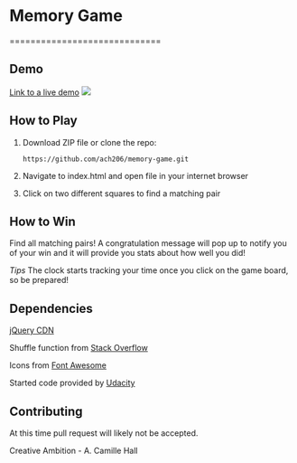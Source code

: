 # Memory Game
=============================
## Demo
[Link to a live demo](https://ach206.github.io/memory-game/)
<img src="https://media.giphy.com/media/cYkgU6eq8lrnQhUabI/giphy.gif"/>

## How to Play
1) Download ZIP file or clone the repo:

    ``https://github.com/ach206/memory-game.git``

2) Navigate to index.html and open file in your internet browser

3) Click on two different squares to find a  matching pair

## How to Win
Find all matching pairs! A congratulation
message will pop up to notify you of your win
and it will provide you stats about how well  you did!

_Tips_
The clock starts tracking your time once you
click on the game board, so be prepared!

## Dependencies
[jQuery CDN](https://developers.google.com/speed/libraries/)

Shuffle function from [Stack Overflow](http://stackoverflow.com/a/2450976)

Icons from [Font Awesome](https://fortawesome.github.io/Font-Awesome/icons/)

Started code provided by [Udacity](www.udacity.com)

## Contributing
At this time pull request will likely not be accepted.

Creative Ambition - A. Camille Hall
